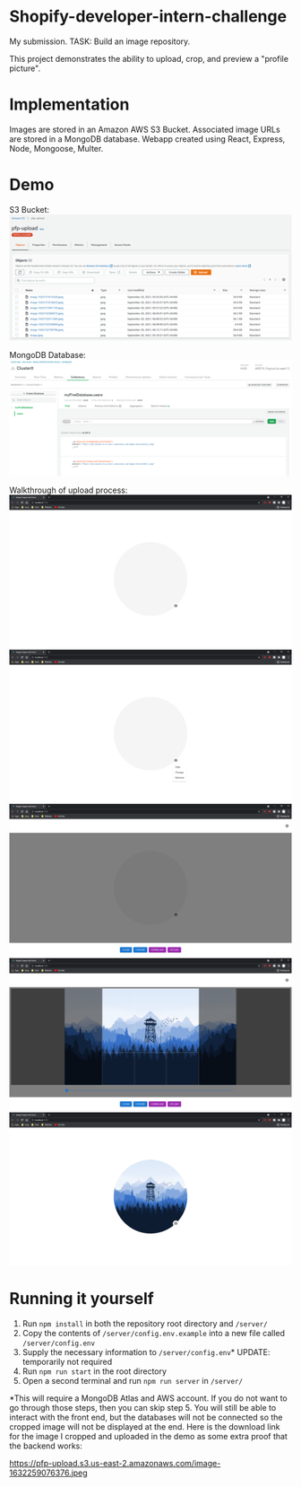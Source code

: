 # Shopify-developer-intern-challenge

My submission. TASK: Build an image repository.

This project demonstrates the ability to upload, crop, and preview a "profile picture".

# Implementation

Images are stored in an Amazon AWS S3 Bucket. Associated image URLs are stored in a MongoDB database. Webapp created using React, Express, Node, Mongoose, Multer.

# Demo

S3 Bucket:
![1](readme_images/aws.PNG)

MongoDB Database:
![2](readme_images/mongoDB.PNG)

Walkthrough of upload process:
![3](readme_images/homepage.PNG)
![4](readme_images/button_click.PNG)
![5](readme_images/cropper_open.PNG)
![6](readme_images/cropper_use.PNG)
![7](readme_images/picture_uploaded.PNG)

# Running it yourself

1. Run `npm install` in both the repository root directory and `/server/`
2. Copy the contents of `/server/config.env.example` into a new file called `/server/config.env`
3. Supply the necessary information to `/server/config.env`\* UPDATE: temporarily not required
4. Run `npm run start` in the root directory
5. Open a second terminal and run `npm run server` in `/server/`

\*This will require a MongoDB Atlas and AWS account. If you do not want to go through those steps, then you can skip step 5. You will still be able to interact with the front end, but the databases will not be connected so the cropped image will not be displayed at the end. Here is the download link for the image I cropped and uploaded in the demo as some extra proof that the backend works:

https://pfp-upload.s3.us-east-2.amazonaws.com/image-1632259076376.jpeg
